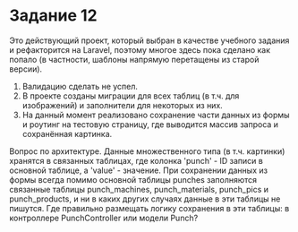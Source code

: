 # Задание 12

Это действующий проект, который выбран в качестве учебного задания и рефакторится на Laravel, поэтому многое здесь пока сделано как попало (в частности, шаблоны напрямую перетащены из старой версии).

1. Валидацию сделать не успел.
2. В проекте созданы миграции для всех таблиц (в т.ч. для изображений) и заполнители для некоторых из них.
3. На данный момент реализовано сохранение части данных из формы и роутинг на тестовую страницу, где выводится массив запроса и сохранённая картинка.

Вопрос по архитектуре. Данные множественного типа (в т.ч. картинки) хранятся в связанных таблицах, где колонка 'punch' - ID записи в основной таблице, а 'value' - значение. При сохранении данных из формы всегда помимо основной таблицы punches заполняются связанные таблицы punch_machines, punch_materials, punch_pics и punch_products, и ни в каких других случаях данные в эти таблицы не пишутся. Где правильно размещать логику сохранения в эти таблицы: в контроллере PunchController или модели Punch?